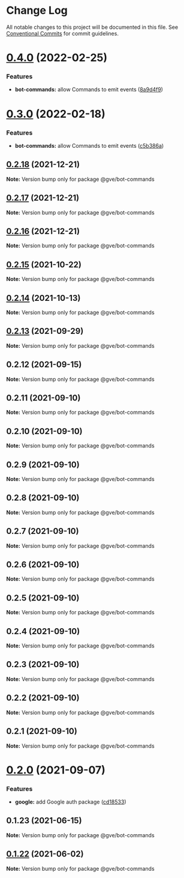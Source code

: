 # Change Log

All notable changes to this project will be documented in this file.
See [Conventional Commits](https://conventionalcommits.org) for commit guidelines.

# [0.4.0](https://github.com/CiscoDevNet/essentials/compare/@gve/bot-commands@0.2.18...@gve/bot-commands@0.4.0) (2022-02-25)


### Features

* **bot-commands:** allow Commands to emit events ([8a9d4f9](https://github.com/CiscoDevNet/essentials/commit/8a9d4f9c4130864c2ed4f8697c664f2343d635da))





# [0.3.0](https://github.com/CiscoDevNet/essentials/compare/@gve/bot-commands@0.2.18...@gve/bot-commands@0.3.0) (2022-02-18)


### Features

* **bot-commands:** allow Commands to emit events ([c5b386a](https://github.com/CiscoDevNet/essentials/commit/c5b386a1faefcd67c968ceeac0af9aca64d06871))





## [0.2.18](https://github.com/CiscoDevNet/essentials/compare/@gve/bot-commands@0.2.17...@gve/bot-commands@0.2.18) (2021-12-21)

**Note:** Version bump only for package @gve/bot-commands





## [0.2.17](https://github.com/CiscoDevNet/essentials/compare/@gve/bot-commands@0.2.16...@gve/bot-commands@0.2.17) (2021-12-21)

**Note:** Version bump only for package @gve/bot-commands





## [0.2.16](https://github.com/CiscoDevNet/essentials/compare/@gve/bot-commands@0.2.14...@gve/bot-commands@0.2.16) (2021-12-21)

**Note:** Version bump only for package @gve/bot-commands





## [0.2.15](https://github.com/mattnorris/essentials/compare/@gve/bot-commands@0.2.14...@gve/bot-commands@0.2.15) (2021-10-22)

**Note:** Version bump only for package @gve/bot-commands





## [0.2.14](https://github.com/mattnorris/essentials/compare/@gve/bot-commands@0.2.12...@gve/bot-commands@0.2.14) (2021-10-13)

**Note:** Version bump only for package @gve/bot-commands





## [0.2.13](https://github.com/mattnorris/essentials/compare/@gve/bot-commands@0.2.12...@gve/bot-commands@0.2.13) (2021-09-29)

**Note:** Version bump only for package @gve/bot-commands





## 0.2.12 (2021-09-15)

**Note:** Version bump only for package @gve/bot-commands





## 0.2.11 (2021-09-10)

**Note:** Version bump only for package @gve/bot-commands





## 0.2.10 (2021-09-10)

**Note:** Version bump only for package @gve/bot-commands





## 0.2.9 (2021-09-10)

**Note:** Version bump only for package @gve/bot-commands





## 0.2.8 (2021-09-10)

**Note:** Version bump only for package @gve/bot-commands





## 0.2.7 (2021-09-10)

**Note:** Version bump only for package @gve/bot-commands





## 0.2.6 (2021-09-10)

**Note:** Version bump only for package @gve/bot-commands





## 0.2.5 (2021-09-10)

**Note:** Version bump only for package @gve/bot-commands





## 0.2.4 (2021-09-10)

**Note:** Version bump only for package @gve/bot-commands





## 0.2.3 (2021-09-10)

**Note:** Version bump only for package @gve/bot-commands





## 0.2.2 (2021-09-10)

**Note:** Version bump only for package @gve/bot-commands





## 0.2.1 (2021-09-10)

**Note:** Version bump only for package @gve/bot-commands





# [0.2.0](https://github.com/mattnorris/essentials/compare/@gve/bot-commands@0.1.23...@gve/bot-commands@0.2.0) (2021-09-07)


### Features

* **google:** add Google auth package ([cd18533](https://github.com/mattnorris/essentials/commit/cd185337daa5f2651d5d8e21eebad673de5c7f5d))





## 0.1.23 (2021-06-15)

**Note:** Version bump only for package @gve/bot-commands





## [0.1.22](https://www-github.cisco.com/matnorri/essentials/compare/@gve/bot-commands@0.1.21...@gve/bot-commands@0.1.22) (2021-06-02)

**Note:** Version bump only for package @gve/bot-commands
